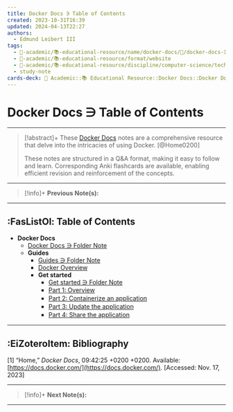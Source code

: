 ```yaml
---
title: Docker Docs ∋ Table of Contents
created: 2023-10-31T16:39
updated: 2024-04-13T22:27
authors:
  - Edmund Leibert III
tags:
  - 🔴-academic/📚-educational-resource/name/docker-docs/🔖/docker-docs-∋-table-of-contents
  - 🔴-academic/📚-educational-resource/format/website
  - 🔴-academic/📚-educational-resource/discipline/computer-science/technology/docker
  - study-note
cards-deck: 🔴 Academic::📚 Educational Resource::Docker Docs::Docker Docs ∋ Table of Contents
---
```


# Docker Docs ∋ Table of Contents

---

> [!abstract]+ 
> These [Docker Docs](https://docs.docker.com/) notes are a comprehensive resource that delve into the intricacies of using Docker. [@Home0200]
> 
> These notes are structured in a Q&A format, making it easy to follow and learn. Corresponding Anki flashcards are available, enabling efficient revision and reinforcement of the concepts.

---

> [!info]+ 
> **Previous Note(s):**
> 

---

## :FasListOl: Table of Contents

- **Docker Docs**
	- [Docker Docs ∋ Folder Note](the-vault/src/🔴%20Academic/📚%20Educational%20Resource/Docker%20Docs/Docker%20Docs%20∋%20Folder%20Note.md)
	- **Guides**
		- [Guides ∋ Folder Note](the-vault/src/🔴%20Academic/📚%20Educational%20Resource/Docker%20Docs/Guides/Guides%20∋%20Folder%20Note.md)
		- [Docker Overview](the-vault/src/🔴%20Academic/📚%20Educational%20Resource/Docker%20Docs/Guides/Docker%20Overview.md)
		- **Get started**
			- [Get started ∋ Folder Note](the-vault/src/🔴%20Academic/📚%20Educational%20Resource/Docker%20Docs/Guides/Get%20started/Get%20started%20∋%20Folder%20Note.md)
			- [Part 1꞉ Overview](the-vault/src/🔴%20Academic/📚%20Educational%20Resource/Docker%20Docs/Guides/Get%20started/Part%201꞉%20Overview.md)
			- [Part 2꞉ Containerize an application](the-vault/src/🔴%20Academic/📚%20Educational%20Resource/Docker%20Docs/Guides/Get%20started/Part%202꞉%20Containerize%20an%20application.md)
			- [Part 3꞉ Update the application](the-vault/src/🔴%20Academic/📚%20Educational%20Resource/Docker%20Docs/Guides/Get%20started/Part%203꞉%20Update%20the%20application.md)
			- [Part 4꞉ Share the application](the-vault/src/🔴%20Academic/📚%20Educational%20Resource/Docker%20Docs/Guides/Get%20started/Part%204꞉%20Share%20the%20application.md)

---

## :EiZoteroItem: Bibliography

\[1\]
“Home,” _Docker Docs_, 09:42:25 +0200 +0200. Available: [https://docs.docker.com/](https://docs.docker.com/). [Accessed: Nov. 17, 2023]

---

> [!info]+
> **Next Note(s):**

---
